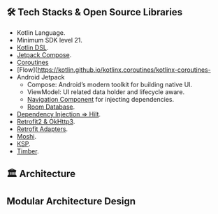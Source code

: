 ## 🛠 Tech Stacks & Open Source Libraries

- Kotlin Language.
- Minimum SDK level 21.
- [Kotlin DSL](https://docs.gradle.org/current/userguide/kotlin_dsl.html).
- [Jetpack Compose](https://developer.android.com/jetpack/compose).
- [Coroutines](https://github.com/Kotlin/kotlinx.coroutines)
- [Flow](https://kotlin.github.io/kotlinx.coroutines/kotlinx-coroutines-
- Android Jetpack
  - Compose: Android’s modern toolkit for building native UI.
  - ViewModel: UI related data holder and lifecycle aware.
  - [Navigation Component](https://developer.android.com/guide/navigation?gclid=Cj0KCQjwmdGYBhDRARIsABmSEeO1MpKCj6KtTR3A6AHdrUEPq80CEvj3J7PbWADTdMGd4_6Sz6lxYW4aAs-5EALw_wcB&gclsrc=aw.ds) for injecting dependencies.
  - [Room Database](https://developer.android.com/jetpack/androidx/releases/room?gclid=Cj0KCQjwmdGYBhDRARIsABmSEeP5InkhjXrGeyQ6tMQhtSWktfRdwHaOoxRRQ7dAPRhmVzNJ8eAcwO4aAtYdEALw_wcB&gclsrc=aw.ds).
- [Dependency Injection => Hilt](https://dagger.dev/hilt/).
- [Retrofit2 & OkHttp3](https://github.com/square/retrofit).
- [Retrofit Adapters](https://github.com/skydoves/retrofit-adapters).
- [Moshi](https://github.com/square/moshi).
- [KSP](https://github.com/google/ksp).
- [Timber](https://github.com/JakeWharton/timber).

## 🏛️ Architecture

## Modular Architecture Design
